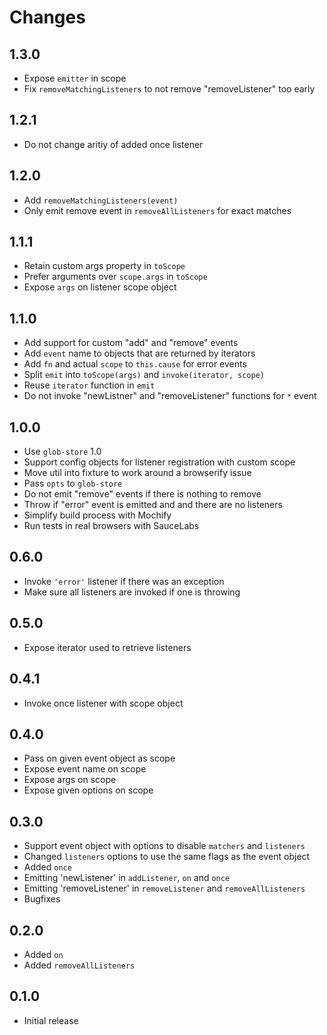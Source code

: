 # Changes

## 1.3.0

- Expose `emitter` in scope
- Fix `removeMatchingListeners` to not remove "removeListener" too early

## 1.2.1

- Do not change aritiy of added once listener

## 1.2.0

- Add `removeMatchingListeners(event)`
- Only emit remove event in `removeAllListeners` for exact matches

## 1.1.1

- Retain custom args property in `toScope`
- Prefer arguments over `scope.args` in `toScope`
- Expose `args` on listener scope object

## 1.1.0

- Add support for custom "add" and "remove" events
- Add `event` name to objects that are returned by iterators
- Add `fn` and actual `scope` to `this.cause` for error events
- Split `emit` into `toScope(args)` and `invoke(iterator, scope)`
- Reuse `iterator` function in `emit`
- Do not invoke "newListner" and "removeListener" functions for `*` event

## 1.0.0

- Use `glob-store` 1.0
- Support config objects for listener registration with custom scope
- Move util into fixture to work around a browserify issue
- Pass `opts` to `glob-store`
- Do not emit "remove" events if there is nothing to remove
- Throw if "error" event is emitted and and there are no listeners
- Simplify build process with Mochify
- Run tests in real browsers with SauceLabs

## 0.6.0

- Invoke `'error'` listener if there was an exception
- Make sure all listeners are invoked if one is throwing

## 0.5.0

- Expose iterator used to retrieve listeners

## 0.4.1

- Invoke once listener with scope object

## 0.4.0

- Pass on given event object as scope
- Expose event name on scope
- Expose args on scope
- Expose given options on scope

## 0.3.0

- Support event object with options to disable `matchers` and `listeners`
- Changed `listeners` options to use the same flags as the event object
- Added `once`
- Emitting 'newListener' in `addListener`, `on` and `once`
- Emitting 'removeListener' in `removeListener` and `removeAllListeners`
- Bugfixes

## 0.2.0

- Added `on`
- Added `removeAllListeners`

## 0.1.0

- Initial release
